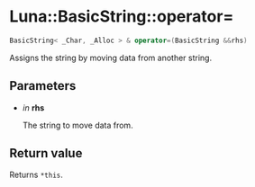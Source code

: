 # Luna::BasicString::operator=

```c++
BasicString< _Char, _Alloc > & operator=(BasicString &&rhs)
```

Assigns the string by moving data from another string. 



## Parameters
* *in* **rhs**

    The string to move data from. 

## Return value
Returns `*this`. 

